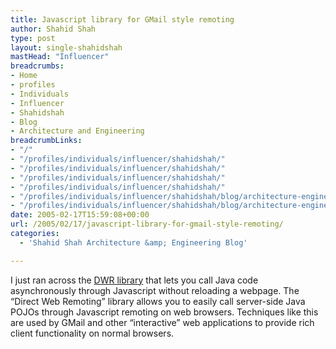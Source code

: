 ```yaml
---
title: Javascript library for GMail style remoting
author: Shahid Shah
type: post
layout: single-shahidshah
mastHead: "Influencer"
breadcrumbs:
- Home
- profiles
- Individuals
- Influencer
- Shahidshah
- Blog
- Architecture and Engineering
breadcrumbLinks:
- "/"
- "/profiles/individuals/influencer/shahidshah/"
- "/profiles/individuals/influencer/shahidshah/"
- "/profiles/individuals/influencer/shahidshah/"
- "/profiles/individuals/influencer/shahidshah/"
- "/profiles/individuals/influencer/shahidshah/blog/architecture-engineering/"
- "/profiles/individuals/influencer/shahidshah/blog/architecture-engineering/"
date: 2005-02-17T15:59:08+00:00
url: /2005/02/17/javascript-library-for-gmail-style-remoting/
categories:
  - 'Shahid Shah Architecture &amp; Engineering Blog'

---
```

I just ran across the [DWR library][1] that lets you call Java code asynchronously through Javascript without reloading a webpage. The &#8220;Direct Web Remoting&#8221; library allows you to easily call server-side Java POJOs through Javascript remoting on web browsers. Techniques like this are used by GMail and other &#8220;interactive&#8221; web applications to provide rich client functionality on normal browsers.

 [1]: http://eireneh.thorubio.org/dwr/index.html
